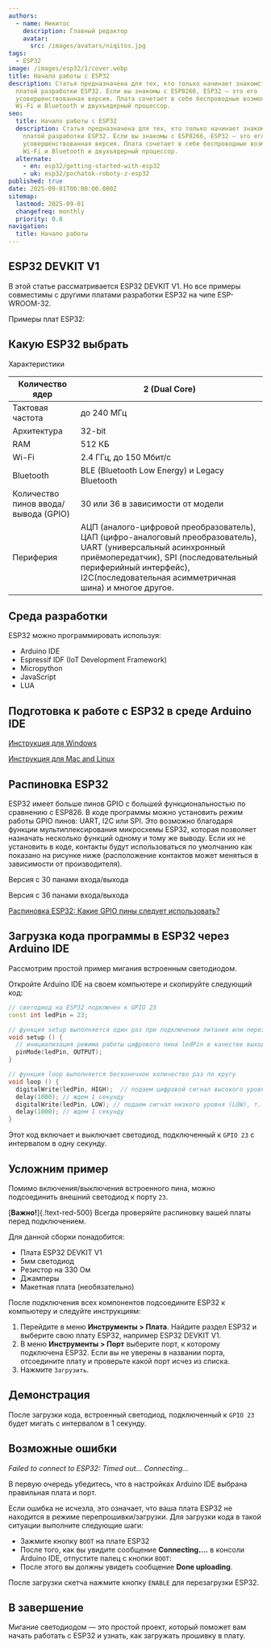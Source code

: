 ```yaml
---
authors:
  - name: Никитос
    description: Главный редактор
    avatar:
      src: /images/avatars/niqitos.jpg
tags:
  - ESP32
image: /images/esp32/1/cover.webp
title: Начало работы с ESP32
description: Статья предназначена для тех, кто только начинает знакомство с
  платой разработки ESP32. Если вы знакомы с ESP8266, ESP32 — это его
  усовершенствованная версия. Плата сочетает в себе беспроводные возможности
  Wi-Fi и Bluetooth и двухъядерный процессор.
seo:
  title: Начало работы с ESP32
  description: Статья предназначена для тех, кто только начинает знакомство с
    платой разработки ESP32. Если вы знакомы с ESP8266, ESP32 — это его
    усовершенствованная версия. Плата сочетает в себе беспроводные возможности
    Wi-Fi и Bluetooth и двухъядерный процессор.
  alternate:
    - en: esp32/getting-started-with-esp32
    - uk: esp32/pochatok-roboty-z-esp32
published: true
date: 2025-09-01T00:00:00.000Z
sitemap:
  lastmod: 2025-09-01
  changefreq: monthly
  priority: 0.8
navigation:
  title: Начало работы
---
```


## ESP32 DEVKIT V1

В этой статье рассматривается ESP32 DEVKIT V1. Но все примеры совместимы с другими платами разработки ESP32 на чипе ESP-WROOM-32.

Примеры плат ESP32:

## Какую ESP32 выбрать

Характеристики

| Количество ядер                      | 2 (Dual Core)                                                                                                                                                                                                                               |
| ------------------------------------ | ------------------------------------------------------------------------------------------------------------------------------------------------------------------------------------------------------------------------------------------- |
| Тактовая частота                     | до 240 МГц                                                                                                                                                                                                                                  |
| Архитектура                          | 32-bit                                                                                                                                                                                                                                      |
| RAM                                  | 512 КБ                                                                                                                                                                                                                                      |
| Wi-Fi                                | 2.4 ГГц, до 150 Мбит/с                                                                                                                                                                                                                      |
| Bluetooth                            | BLE (Bluetooth Low Energy) и Legacy Bluetooth                                                                                                                                                                                               |
| Количество пинов ввода/вывода (GPIO) | 30 или 36 в зависимости от модели                                                                                                                                                                                                           |
| Периферия                            | АЦП (аналого-цифровой преобразователь), ЦАП (цифро-аналоговый преобразователь), UART (универсальный асинхронный приёмопередатчик), SPI (последовательный периферийный интерфейс), I2C(последовательная асимметричная шина) и многое другое. |

## Среда разработки

ESP32 можно программировать используя:

- Arduino IDE
- Espressif IDF (IoT Development Framework)
- Micropython
- JavaScript
- LUA

## Подготовка к работе с ESP32 в среде Arduino IDE

[Инструкция для Windows](ru/ustanovka-platy-esp-32-v-arduino-ide-na-windows)

[Инструкция для Mac and Linux](ru/ustanovka-platy-esp32-v-arduino-ide-na-mac-os-x-i-linux)

## Распиновка ESP32

ESP32 имеет больше пинов GPIO с большей функциональностью по сравнению с ESP826. В коде программы можно установить режим работы GPIO пинов: UART, I2C или SPI. Это возможно благодаря функции мультиплексирования микросхемы ESP32, которая позволяет назначать несколько функций одному и тому же выводу. Если их не установить в коде, контакты будут использоваться по умолчанию как показано на рисунке ниже (расположение контактов может меняться в зависимости от производителя).

Версия с 30 панами входа/выхода

Версия с 36 панами входа/выхода

[Распиновка ESP32: Какие GPIO пины следует использовать?](ru/raspinovka-esp32)

## Загрузка кода программы в ESP32 через Arduino IDE

Рассмотрим простой пример мигания встроенным светодиодом.

Откройте Arduino IDE на своем компьютере и скопируйте следующий код:

```cpp [esp-32-blinking-led.ino]
// светодиод на ESP32 подключен к GPIO 23
const int ledPin = 23;

// функция setup выполняется один раз при подключении питания или перезагрузке платы
void setup () {
  // инициализация режима работы цифрового пина ledPin в качестве выходного
  pinMode(ledPin, OUTPUT);
}

// функция loop выполняется бесконечное количество раз по кругу
void loop () {
  digitalWrite(ledPin, HIGH);  // подаем цифровой сигнал высокого уровня (HIGH) на пин ledPin, т. е. включаем светодиод
  delay(1000); // ждем 1 секунду
  digitalWrite(ledPin, LOW); // подаем сигнал низкого уровня (LOW), т. е. выключаем светодиод
  delay(1000); // ждем 1 секунду
}
```

Этот код включает и выключает светодиод, подключенный к `GPIO 23` с интервалом в одну секунду.

## Усложним пример

Помимо включения/выключения встроенного пина, можно подсоединить внешний светодиод к порту `23`.

[**Важно!**]{.!text-red-500}&#x20;Всегда проверяйте распиновку вашей платы перед подключением.

Для данной сборки понадобится:

- Плата ESP32 DEVKIT V1
- 5мм светодиод
- Резистор на 330 Ом
- Джамперы
- Макетная плата (необязательно)

После подключения всех компонентов подсоедините ESP32 к компьютеру и следуйте инструкциям:

1. Перейдите в меню **Инструменты > Плата**. Найдите раздел ESP32 и выберите свою плату ESP32, например ESP32 DEVKIT V1.
2. В меню **Инструменты > Порт** выберите порт, к которому подключена ESP32. Если вы не уверены в названии порта, отсоедините плату и проверьте какой порт исчез из списка.
3. Нажмите `Загрузить`.

## Демонстрация

После загрузки кода, встроенный светодиод, подключенный к `GPIO 23` будет мигать с интервалом в 1 секунду.

## Возможные ошибки

*Failed to connect to ESP32: Timed out... Connecting...*

В первую очередь убедитесь, что в настройках Arduino IDE выбрана правильная плата и порт.

Если ошибка не исчезла, это означает, что ваша плата ESP32 не находится в режиме перепрошивки/загрузки. Для загрузки кода в такой ситуации выполните следующие шаги:

- Зажмите кнопку `BOOT` на плате ESP32
- После того, как вы увидите сообщение **Connecting….** в консоли Arduino IDE, отпустите палец с кнопки `BOOT`:
- После этого вы должны увидеть сообщение **Done uploading**.

После загрузки скетча нажмите кнопку `ENABLE` для перезагрузки ESP32.

## В завершение

Мигание светодиодом — это простой проект, который поможет вам начать работать с ESP32 и узнать, как загружать прошивку в плату.
